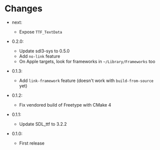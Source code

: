 # Changes

- next:
    - Expose `TTF_TextData`

- 0.2.0:
    - Update sdl3-sys to 0.5.0
    - Add `no-link` feature
    - On Apple targets, look for frameworks in `~/Library/Frameworks` too

- 0.1.3:
    - Add `link-framework` feature (doesn't work with `build-from-source` yet)

- 0.1.2:
    - Fix vendored build of Freetype with CMake 4

- 0.1.1:
    - Update SDL_ttf to 3.2.2

- 0.1.0:
    - First release
